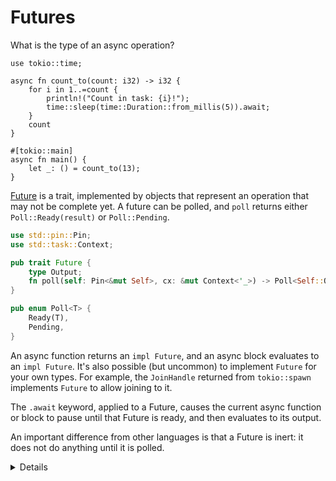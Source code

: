 # Futures

What is the type of an async operation?

```rust,editable,compile_fail
use tokio::time;

async fn count_to(count: i32) -> i32 {
    for i in 1..=count {
        println!("Count in task: {i}!");
        time::sleep(time::Duration::from_millis(5)).await;
    }
    count
}

#[tokio::main]
async fn main() {
    let _: () = count_to(13);
}
```

[Future](https://doc.rust-lang.org/nightly/src/core/future/future.rs.html#37)
is a trait, implemented by objects that represent an operation that may not be
complete yet. A future can be polled, and `poll` returns either
`Poll::Ready(result)` or `Poll::Pending`.

```rust
use std::pin::Pin;
use std::task::Context;

pub trait Future {
    type Output;
    fn poll(self: Pin<&mut Self>, cx: &mut Context<'_>) -> Poll<Self::Output>;
}

pub enum Poll<T> {
    Ready(T),
    Pending,
}
```

An async function returns an `impl Future`, and an async block evaluates to an
`impl Future`. It's also possible (but uncommon) to implement `Future` for your
own types. For example, the `JoinHandle` returned from `tokio::spawn` implements
`Future` to allow joining to it.

The `.await` keyword, applied to a Future, causes the current async function or
block to pause until that Future is ready, and then evaluates to its output.

An important difference from other languages is that a Future is inert: it does
not do anything until it is polled.

<details>

* Run the example and look at the error message. `_: () = ..` is a common
  technique for getting the type of an expression. Try adding a `.await` in
  `main`.

* The `Future` and `Poll` types are conceptually quite simple, and implemented as
  such in `std::task`.

* We will not get to `Pin` and `Context`, as we will focus on writing async
  code, rather than building new async primitives. Briefly:

  * `Context` allows a Future to schedule itself to be polled again when an
    event occurs.

  * `Pin` ensures that the Future isn't moved in memory, so that pointers into
    that future remain valid. This is required to allow references to remain
    valid after an `.await`.

</details>
